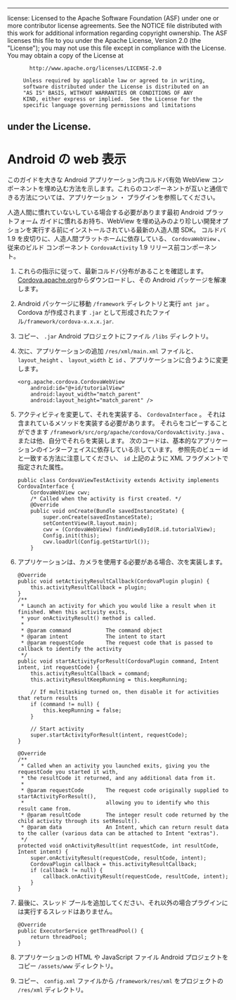* * *

license: Licensed to the Apache Software Foundation (ASF) under one or more contributor license agreements. See the NOTICE file distributed with this work for additional information regarding copyright ownership. The ASF licenses this file to you under the Apache License, Version 2.0 (the "License"); you may not use this file except in compliance with the License. You may obtain a copy of the License at

           http://www.apache.org/licenses/LICENSE-2.0
    
         Unless required by applicable law or agreed to in writing,
         software distributed under the License is distributed on an
         "AS IS" BASIS, WITHOUT WARRANTIES OR CONDITIONS OF ANY
         KIND, either express or implied.  See the License for the
         specific language governing permissions and limitations
    

## under the License.

# Android の web 表示

このガイドを大きな Android アプリケーション内コルドバ有効 WebView コンポーネントを埋め込む方法を示します。これらのコンポーネントが互いと通信できる方法については、アプリケーション ・ プラグインを参照してください。

人造人間に慣れていないしている場合する必要があります最初 Android プラットフォーム ガイドに慣れるお持ち、WebView を埋め込みのより珍しい開発オプションを実行する前にインストールされている最新の人造人間 SDK。 コルドバ 1.9 を皮切りに、人造人間プラットホームに依存している、 `CordovaWebView` 、従来のビルド コンポーネント `CordovaActivity` 1.9 リリース前コンポーネント。

1.  これらの指示に従って、最新コルドバ分布があることを確認します。[Cordova.apache.org][1]からダウンロードし、その Android パッケージを解凍します。

2.  Android パッケージに移動 `/framework` ディレクトリと実行 `ant jar` 。Cordova が作成されます `.jar` として形成されたファイル`/framework/cordova-x.x.x.jar`.

3.  コピー、 `.jar` Android プロジェクトにファイル `/libs` ディレクトリ。

4.  次に、アプリケーションの追加 `/res/xml/main.xml` ファイルと、 `layout_height` 、 `layout_width` と `id` 、アプリケーションに合うように変更します。
    
        <org.apache.cordova.CordovaWebView
            android:id="@+id/tutorialView"
            android:layout_width="match_parent"
            android:layout_height="match_parent" />
        

5.  アクティビティを変更して、それを実装する、 `CordovaInterface` 。 それは含まれているメソッドを実装する必要があります。 それらをコピーすることができます `/framework/src/org/apache/cordova/CordovaActivity.java` 、または他、自分でそれらを実装します。 次のコードは、基本的なアプリケーションのインターフェイスに依存している示しています。 参照先のビュー id と一致する方法に注意してください、 `id` 上記のように XML フラグメントで指定された属性。
    
        public class CordovaViewTestActivity extends Activity implements CordovaInterface {
            CordovaWebView cwv;
            /* Called when the activity is first created. */
            @Override
            public void onCreate(Bundle savedInstanceState) {
                super.onCreate(savedInstanceState);
                setContentView(R.layout.main);
                cwv = (CordovaWebView) findViewById(R.id.tutorialView);
                Config.init(this);
                cwv.loadUrl(Config.getStartUrl());
            }
        

6.  アプリケーションは、カメラを使用する必要がある場合、次を実装します。
    
        @Override
        public void setActivityResultCallback(CordovaPlugin plugin) {
            this.activityResultCallback = plugin;
        }
        /**
         * Launch an activity for which you would like a result when it finished. When this activity exits,
         * your onActivityResult() method is called.
         *
         * @param command           The command object
         * @param intent            The intent to start
         * @param requestCode       The request code that is passed to callback to identify the activity
         */
        public void startActivityForResult(CordovaPlugin command, Intent intent, int requestCode) {
            this.activityResultCallback = command;
            this.activityResultKeepRunning = this.keepRunning;
        
            // If multitasking turned on, then disable it for activities that return results
            if (command != null) {
                this.keepRunning = false;
            }
        
            // Start activity
            super.startActivityForResult(intent, requestCode);
        }   
        
        @Override
        /**
         * Called when an activity you launched exits, giving you the requestCode you started it with,
         * the resultCode it returned, and any additional data from it.
         *
         * @param requestCode       The request code originally supplied to startActivityForResult(),
         *                          allowing you to identify who this result came from.
         * @param resultCode        The integer result code returned by the child activity through its setResult().
         * @param data              An Intent, which can return result data to the caller (various data can be attached to Intent "extras").
         */
        protected void onActivityResult(int requestCode, int resultCode, Intent intent) {
            super.onActivityResult(requestCode, resultCode, intent);
            CordovaPlugin callback = this.activityResultCallback;
            if (callback != null) {
                callback.onActivityResult(requestCode, resultCode, intent);
            }
        }
        

7.  最後に、スレッド プールを追加してください、それ以外の場合プラグインには実行するスレッドはありません。
    
        @Override
        public ExecutorService getThreadPool() {
            return threadPool;
        }
        

8.  アプリケーションの HTML や JavaScript ファイル Android プロジェクトをコピー `/assets/www` ディレクトリ。

9.  コピー、 `config.xml` ファイルから `/framework/res/xml` をプロジェクトの `/res/xml` ディレクトリ。

 [1]: http://cordova.apache.org